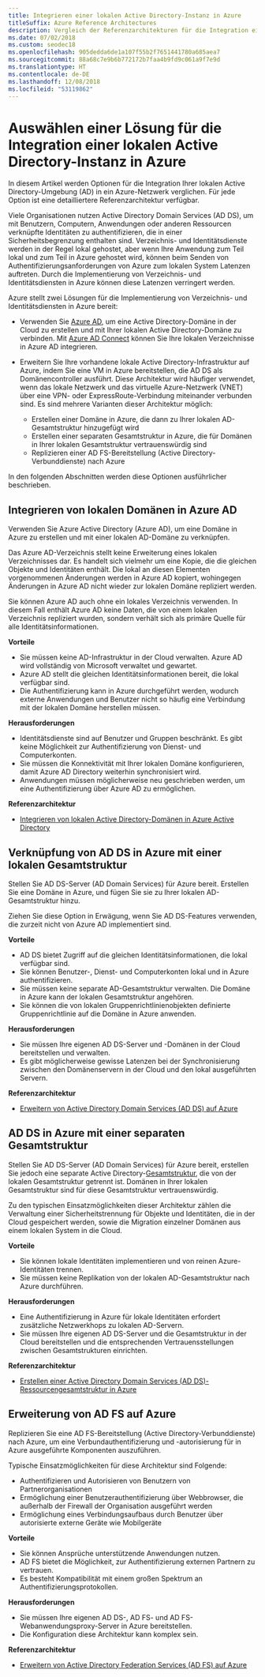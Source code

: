 ```yaml
---
title: Integrieren einer lokalen Active Directory-Instanz in Azure
titleSuffix: Azure Reference Architectures
description: Vergleich der Referenzarchitekturen für die Integration einer lokalen Active Directory-Instanz in Azure
ms.date: 07/02/2018
ms.custom: seodec18
ms.openlocfilehash: 905dedda6de1a107f55b2f7651441780a685aea7
ms.sourcegitcommit: 88a68c7e9b6b772172b7faa4b9fd9c061a9f7e9d
ms.translationtype: HT
ms.contentlocale: de-DE
ms.lasthandoff: 12/08/2018
ms.locfileid: "53119862"
---
```

# <a name="choose-a-solution-for-integrating-on-premises-active-directory-with-azure"></a>Auswählen einer Lösung für die Integration einer lokalen Active Directory-Instanz in Azure

In diesem Artikel werden Optionen für die Integration Ihrer lokalen Active Directory-Umgebung (AD) in ein Azure-Netzwerk verglichen. Für jede Option ist eine detailliertere Referenzarchitektur verfügbar.

Viele Organisationen nutzen Active Directory Domain Services (AD DS), um mit Benutzern, Computern, Anwendungen oder anderen Ressourcen verknüpfte Identitäten zu authentifizieren, die in einer Sicherheitsbegrenzung enthalten sind. Verzeichnis- und Identitätsdienste werden in der Regel lokal gehostet, aber wenn Ihre Anwendung zum Teil lokal und zum Teil in Azure gehostet wird, können beim Senden von Authentifizierungsanforderungen von Azure zum lokalen System Latenzen auftreten. Durch die Implementierung von Verzeichnis- und Identitätsdiensten in Azure können diese Latenzen verringert werden.

Azure stellt zwei Lösungen für die Implementierung von Verzeichnis- und Identitätsdiensten in Azure bereit:

- Verwenden Sie [Azure AD][azure-active-directory], um eine Active Directory-Domäne in der Cloud zu erstellen und mit Ihrer lokalen Active Directory-Domäne zu verbinden. Mit [Azure AD Connect][azure-ad-connect] können Sie Ihre lokalen Verzeichnisse in Azure AD integrieren.

- Erweitern Sie Ihre vorhandene lokale Active Directory-Infrastruktur auf Azure, indem Sie eine VM in Azure bereitstellen, die AD DS als Domänencontroller ausführt. Diese Architektur wird häufiger verwendet, wenn das lokale Netzwerk und das virtuelle Azure-Netzwerk (VNET) über eine VPN- oder ExpressRoute-Verbindung miteinander verbunden sind. Es sind mehrere Varianten dieser Architektur möglich:

  - Erstellen einer Domäne in Azure, die dann zu Ihrer lokalen AD-Gesamtstruktur hinzugefügt wird
  - Erstellen einer separaten Gesamtstruktur in Azure, die für Domänen in Ihrer lokalen Gesamtstruktur vertrauenswürdig sind
  - Replizieren einer AD FS-Bereitstellung (Active Directory-Verbunddienste) nach Azure

In den folgenden Abschnitten werden diese Optionen ausführlicher beschrieben.

## <a name="integrate-your-on-premises-domains-with-azure-ad"></a>Integrieren von lokalen Domänen in Azure AD

Verwenden Sie Azure Active Directory (Azure AD), um eine Domäne in Azure zu erstellen und mit einer lokalen AD-Domäne zu verknüpfen.

Das Azure AD-Verzeichnis stellt keine Erweiterung eines lokalen Verzeichnisses dar. Es handelt sich vielmehr um eine Kopie, die die gleichen Objekte und Identitäten enthält. Die lokal an diesen Elementen vorgenommenen Änderungen werden in Azure AD kopiert, wohingegen Änderungen in Azure AD nicht wieder zur lokalen Domäne repliziert werden.

Sie können Azure AD auch ohne ein lokales Verzeichnis verwenden. In diesem Fall enthält Azure AD keine Daten, die von einem lokalen Verzeichnis repliziert wurden, sondern verhält sich als primäre Quelle für alle Identitätsinformationen.

**Vorteile**

- Sie müssen keine AD-Infrastruktur in der Cloud verwalten. Azure AD wird vollständig von Microsoft verwaltet und gewartet.
- Azure AD stellt die gleichen Identitätsinformationen bereit, die lokal verfügbar sind.
- Die Authentifizierung kann in Azure durchgeführt werden, wodurch externe Anwendungen und Benutzer nicht so häufig eine Verbindung mit der lokalen Domäne herstellen müssen.

**Herausforderungen**

- Identitätsdienste sind auf Benutzer und Gruppen beschränkt. Es gibt keine Möglichkeit zur Authentifizierung von Dienst- und Computerkonten.
- Sie müssen die Konnektivität mit Ihrer lokalen Domäne konfigurieren, damit Azure AD Directory weiterhin synchronisiert wird. 
- Anwendungen müssen möglicherweise neu geschrieben werden, um eine Authentifizierung über Azure AD zu ermöglichen.

**Referenzarchitektur**

- [Integrieren von lokalen Active Directory-Domänen in Azure Active Directory][aad]

## <a name="ad-ds-in-azure-joined-to-an-on-premises-forest"></a>Verknüpfung von AD DS in Azure mit einer lokalen Gesamtstruktur

Stellen Sie AD DS-Server (AD Domain Services) für Azure bereit. Erstellen Sie eine Domäne in Azure, und fügen Sie sie zu Ihrer lokalen AD-Gesamtstruktur hinzu. 

Ziehen Sie diese Option in Erwägung, wenn Sie AD DS-Features verwenden, die zurzeit nicht von Azure AD implementiert sind. 

**Vorteile**

- AD DS bietet Zugriff auf die gleichen Identitätsinformationen, die lokal verfügbar sind.
- Sie können Benutzer-, Dienst- und Computerkonten lokal und in Azure authentifizieren.
- Sie müssen keine separate AD-Gesamtstruktur verwalten. Die Domäne in Azure kann der lokalen Gesamtstruktur angehören.
- Sie können die von lokalen Gruppenrichtlinienobjekten definierte Gruppenrichtlinie auf die Domäne in Azure anwenden.

**Herausforderungen**

- Sie müssen Ihre eigenen AD DS-Server und -Domänen in der Cloud bereitstellen und verwalten.
- Es gibt möglicherweise gewisse Latenzen bei der Synchronisierung zwischen den Domänenservern in der Cloud und den lokal ausgeführten Servern.

**Referenzarchitektur**

- [Erweitern von Active Directory Domain Services (AD DS) auf Azure][ad-ds]

## <a name="ad-ds-in-azure-with-a-separate-forest"></a>AD DS in Azure mit einer separaten Gesamtstruktur

Stellen Sie AD DS-Server (AD Domain Services) für Azure bereit, erstellen Sie jedoch eine separate Active Directory-[Gesamtstruktur][ad-forest-defn], die von der lokalen Gesamtstruktur getrennt ist. Domänen in Ihrer lokalen Gesamtstruktur sind für diese Gesamtstruktur vertrauenswürdig.

Zu den typischen Einsatzmöglichkeiten dieser Architektur zählen die Verwaltung einer Sicherheitstrennung für Objekte und Identitäten, die in der Cloud gespeichert werden, sowie die Migration einzelner Domänen aus einem lokalen System in die Cloud.

**Vorteile**

- Sie können lokale Identitäten implementieren und von reinen Azure-Identitäten trennen.
- Sie müssen keine Replikation von der lokalen AD-Gesamtstruktur nach Azure durchführen.

**Herausforderungen**

- Eine Authentifizierung in Azure für lokale Identitäten erfordert zusätzliche Netzwerkhops zu lokalen AD-Servern.
- Sie müssen Ihre eigenen AD DS-Server und die Gesamtstruktur in der Cloud bereitstellen und die entsprechenden Vertrauensstellungen zwischen Gesamtstrukturen einrichten.

**Referenzarchitektur**

- [Erstellen einer Active Directory Domain Services (AD DS)-Ressourcengesamtstruktur in Azure][ad-ds-forest]

## <a name="extend-ad-fs-to-azure"></a>Erweiterung von AD FS auf Azure

Replizieren Sie eine AD FS-Bereitstellung (Active Directory-Verbunddienste) nach Azure, um eine Verbundauthentifizierung und -autorisierung für in Azure ausgeführte Komponenten auszuführen. 

Typische Einsatzmöglichkeiten für diese Architektur sind Folgende:

- Authentifizieren und Autorisieren von Benutzern von Partnerorganisationen
- Ermöglichung einer Benutzerauthentifizierung über Webbrowser, die außerhalb der Firewall der Organisation ausgeführt werden
- Ermöglichung eines Verbindungsaufbaus durch Benutzer über autorisierte externe Geräte wie Mobilgeräte 

**Vorteile**

- Sie können Ansprüche unterstützende Anwendungen nutzen.
- AD FS bietet die Möglichkeit, zur Authentifizierung externen Partnern zu vertrauen.
- Es besteht Kompatibilität mit einem großen Spektrum an Authentifizierungsprotokollen.

**Herausforderungen**

- Sie müssen Ihre eigenen AD DS-, AD FS- und AD FS-Webanwendungsproxy-Server in Azure bereitstellen.
- Die Konfiguration diese Architektur kann komplex sein.

**Referenzarchitektur**

- [Erweitern von Active Directory Federation Services (AD FS) auf Azure][adfs]

<!-- links -->

[aad]: ./azure-ad.md
[ad-ds]: ./adds-extend-domain.md
[ad-ds-forest]: ./adds-forest.md
[ad-forest-defn]: /windows/desktop/AD/forests
[adfs]: ./adfs.md

[azure-active-directory]: /azure/active-directory-domain-services/active-directory-ds-overview
[azure-ad-connect]: /azure/active-directory/hybrid/whatis-hybrid-identity

